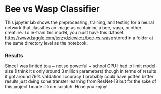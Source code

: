 # Bee vs Wasp Classifier

This jupyter lab shows the preprocessing, training, and testing for a neural network that classifies an image as containing a bee, wasp, or other creature. To re-train this model, you must have this dataset: https://www.kaggle.com/jerzydziewierz/bee-vs-wasp stored in a folder at the same directory level as the notebook.

### Results
Since I was limited to a ~ not so powerful ~ school GPU I had to limit model size (I think it's only around 3 million parameters) though in terms of results it got around 79% validation accuracy. I probably could have gotten better results just doing some transfer learning from ResNet-18 but for the sake of this project I made it from scratch. Hope you enjoy!